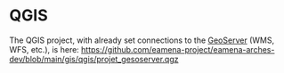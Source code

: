 # QGIS


The QGIS project, with already set connections to the [GeoServer](https://github.com/eamena-project/eamena-arches-dev/tree/main/geoserver) (WMS, WFS, etc.), is here: https://github.com/eamena-project/eamena-arches-dev/blob/main/gis/qgis/projet_gesoserver.qgz





